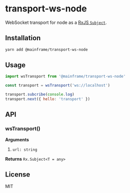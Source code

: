 # transport-ws-node

WebSocket transport for node as a [RxJS `Subject`](http://reactivex.io/rxjs/class/es6/Subject.js~Subject.html).

## Installation

```sh
yarn add @mainframe/transport-ws-node
```

## Usage

```js
import wsTransport from '@mainframe/transport-ws-node'

const transport = wsTransport('ws://localhost')

transport.subcribe(console.log)
transport.next({ hello: 'transport' })
```

## API

### wsTransport()

**Arguments**

1.  `url: string`

**Returns** `Rx.Subject<T = any>`

## License

MIT
